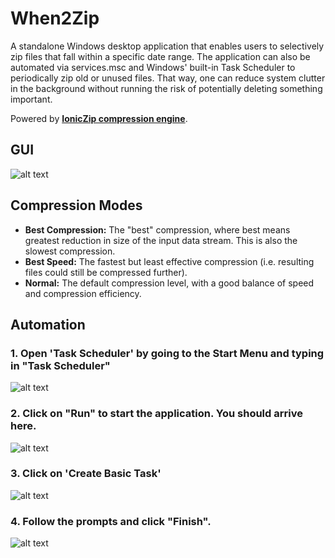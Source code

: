 # When2Zip
A standalone Windows desktop application that enables users to selectively zip files that fall within a specific date range. The application can also be automated via services.msc and Windows' built-in Task Scheduler to periodically zip old or unused files. That way, one can reduce system clutter in the background without running the risk of potentially deleting something important. 


Powered by **[IonicZip compression engine](https://documentation.help/DotNetZip/)**.


## GUI
![alt text](https://github.com/pavangovu/When2Zip/blob/main/Demo%20Screenshots/Demo.JPG)

## Compression Modes
- **Best Compression:** The "best" compression, where best means greatest reduction in size of the input data stream. This is also the slowest compression.
- **Best Speed:** The fastest but least effective compression (i.e. resulting files could still be compressed further).
- **Normal:** The default compression level, with a good balance of speed and compression efficiency.

## Automation
### 1. Open 'Task Scheduler' by going to the Start Menu and typing in "Task Scheduler"
![alt text](https://github.com/pavangovu/When2Zip/blob/main/Demo%20Screenshots/SearchDemo.png)

### 2. Click on "Run" to start the application. You should arrive here.
![alt text](https://github.com/pavangovu/When2Zip/blob/main/Demo%20Screenshots/TaskSchedulerNoCircle.JPG)

### 3. Click on 'Create Basic Task'
![alt text](https://github.com/pavangovu/When2Zip/blob/main/Demo%20Screenshots/TaskSchedulerDemo.JPG)

### 4. Follow the prompts and click "Finish".
![alt text](https://github.com/pavangovu/When2Zip/blob/main/Demo%20Screenshots/BasicTaskDemo.JPG)

